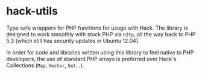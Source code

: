 # hack-utils

Type safe wrappers for PHP functions for usage with Hack. The library is
designed to work smoothly with stock PHP via `h2tp`, all the way back to PHP 5.3
(which still has security updates in Ubuntu 12.04).

In order for code and libraries written using this library to feel native to
PHP developers, the use of standard PHP arrays is preferred over Hack's
Collections (`Map`, `Vector`, `Set`...).

